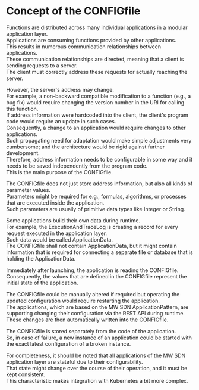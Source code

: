 # Concept of the CONFIGfile

Functions are distributed across many individual applications in a modular application layer.  
Applications are consuming functions provided by other applications.  
This results in numerous communication relationships between applications.  
These communication relationships are directed, meaning that a client is sending requests to a server.  
The client must correctly address these requests for actually reaching the server.  

However, the server's address may change.  
For example, a non-backward compatible modification to a function (e.g., a bug fix) would require changing the version number in the URI for calling this function.  
If address information were hardcoded into the client, the client's program code would require an update in such cases.  
Consequently, a change to an application would require changes to other applications.  
Such propagating need for adaptation would make simple adjustments very cumbersome; and the architecture would be rigid against further development.  
Therefore, address information needs to be configurable in some way and it needs to be saved independently from the program code.  
This is the main purpose of the CONFIGfile.  

The CONFIGfile does not just store address information, but also all kinds of parameter values.  
Parameters might be required for e.g., formulas, algorithms, or processes that are executed inside the application.  
Such parameters are usually of primitive data types like Integer or String.  

Some applications build their own data during runtime.  
For example, the ExecutionAndTraceLog is creating a record for every request executed in the application layer.  
Such data would be called ApplicationData.  
The CONFIGfile shall not contain ApplicationData, but it might contain information that is required for connecting a separate file or database that is holding the ApplicationData.  

Immediately after launching, the application is reading the CONFIGfile.  
Consequently, the values that are defined in the CONFIGfile represent the initial state of the application.  

The CONFIGfile could be manually altered if required but operating the updated configuration would require restarting the application.  
The applications, which are based on the MW SDN ApplicationPattern, are supporting changing their configuration via the REST API during runtime.  
These changes are then automatically written into the CONFIGfile.  

The CONFIGfile is stored separately from the code of the application.  
So, in case of failure, a new instance of an application could be started with the exact latest configuration of a broken instance.  

For completeness, it should be noted that all applications of the MW SDN application layer are stateful due to their configurability.  
That state might change over the course of their operation, and it must be kept consistent.  
This characteristic makes integration with Kubernetes a bit more complex.  
